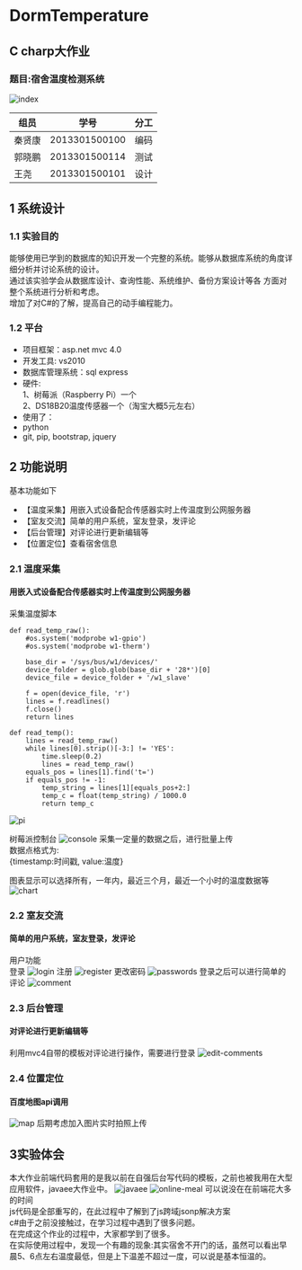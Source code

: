 # DormTemperature
## C charp大作业
### 题目:宿舍温度检测系统

![index](https://raw.githubusercontent.com/halfopen/DormTemperature/master/DispPic/1.png)

| 组员        | 学号           |分工            | 
| ----------- |:--------------:|:--------------:|
| 秦贤康      | 2013301500100  |编码			|
| 郭晓鹏      | 2013301500114  |测试			|
| 王尧        | 2013301500101  |设计			|
## 1 系统设计

### 1.1 实验目的

能够使用已学到的数据库的知识开发一个完整的系统。能够从数据库系统的角度详细分析并讨论系统的设计。<br/>
通过该实验学会从数据库设计、查询性能、系统维护、备份方案设计等各 方面对整个系统进行分析和考虑。<br/>
增加了对C#的了解，提高自己的动手编程能力。

### 1.2 平台

- 项目框架：asp.net mvc 4.0
- 开发工具: vs2010
- 数据库管理系统：sql express
- 硬件:<br/>
1、树莓派（Raspberry Pi）一个<br/>
2、DS18B20温度传感器一个（淘宝大概5元左右）<br/>
- 使用了：
- python 
- git, pip, bootstrap, jquery


## 2 功能说明

基本功能如下<br/>

- 【温度采集】用嵌入式设备配合传感器实时上传温度到公网服务器
- 【室友交流】简单的用户系统，室友登录，发评论
- 【后台管理】对评论进行更新编辑等
- 【位置定位】查看宿舍信息

### 2.1 温度采集
#### 用嵌入式设备配合传感器实时上传温度到公网服务器


采集温度脚本 

    def read_temp_raw():
        #os.system('modprobe w1-gpio')
        #os.system('modprobe w1-therm')
     
        base_dir = '/sys/bus/w1/devices/'
        device_folder = glob.glob(base_dir + '28*')[0]
        device_file = device_folder + '/w1_slave'
    	
        f = open(device_file, 'r')
        lines = f.readlines()
        f.close()
        return lines
    
    def read_temp():
        lines = read_temp_raw()
        while lines[0].strip()[-3:] != 'YES':
            time.sleep(0.2)
            lines = read_temp_raw()
        equals_pos = lines[1].find('t=')
        if equals_pos != -1:
            temp_string = lines[1][equals_pos+2:]
            temp_c = float(temp_string) / 1000.0
            return temp_c


![pi](https://raw.githubusercontent.com/halfopen/DormTemperature/master/DormTemperature/Images/d1.JPG)

树莓派控制台
![console](https://raw.githubusercontent.com/halfopen/DormTemperature/master/DispPic/pi.png)
采集一定量的数据之后，进行批量上传<br/>
数据点格式为:<br/>
{timestamp:时间戳, value:温度}

图表显示可以选择所有，一年内，最近三个月，最近一个小时的温度数据等
![chart](https://raw.githubusercontent.com/halfopen/DormTemperature/master/DispPic/2.png)


### 2.2 室友交流
#### 简单的用户系统，室友登录，发评论
用户功能<br/>
登录
![login](https://raw.githubusercontent.com/halfopen/DormTemperature/master/DispPic/4.png)
注册
![register](https://raw.githubusercontent.com/halfopen/DormTemperature/master/DispPic/8.png)
更改密码
![passwords](https://raw.githubusercontent.com/halfopen/DormTemperature/master/DispPic/7.png)
登录之后可以进行简单的评论
![comment](https://raw.githubusercontent.com/halfopen/DormTemperature/master/DispPic/6.png)

### 2.3 后台管理
#### 对评论进行更新编辑等
利用mvc4自带的模板对评论进行操作，需要进行登录
![edit-comments](https://raw.githubusercontent.com/halfopen/DormTemperature/master/DispPic/5.png)

### 2.4 位置定位 
#### 百度地图api调用
![map](https://raw.githubusercontent.com/halfopen/DormTemperature/master/DispPic/3.png)
后期考虑加入图片实时拍照上传


## 3实验体会

本大作业前端代码套用的是我以前在自强后台写代码的模板，之前也被我用在大型应用软件，javaee大作业中。
![javaee](https://raw.githubusercontent.com/halfopen/java_ee_work/master/screen-shot.png)
![online-meal](https://raw.githubusercontent.com/halfopen/OlineOrderMealSystem/master/1.png)
可以说没在在前端花大多的时间<br/>
js代码是全部重写的，在此过程中了解到了js跨域jsonp解决方案<br/>
c#由于之前没接触过，在学习过程中遇到了很多问题。<br/>
在完成这个作业的过程中，大家都学到了很多。<br/>
在实际使用过程中，发现一个有趣的现象:其实宿舍不开门的话，虽然可以看出早晨5、6点左右温度最低，但是上下温差不超过一度，可以说是基本恒温的。
